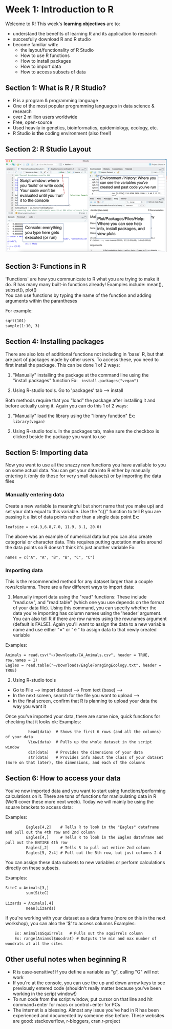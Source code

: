 # Week 1: Introduction to R #

Welcome to R! This week's **learning objectives** are to:
- understand the benefits of learning R and its application to research
- succesfully download R and R studio
- become familiar with:
  - the layout/functionality of R Studio
  -  How to use R functions
  -  How to install packages
  -  How to import data
  -  How to access subsets of data

## Section 1: What is R / R Studio? ##

- R is a program & programming language 
- One of the most popular programming languages in data science & research
 - over 2 million users worldwide
- Free, open-source 
- Used heavily in genetics, bioinformatics, epidemiology, ecology, etc.
- R Studio is **the** coding environment (also free!)

## Section 2: R Studio Layout ##

![R studio layout](./Rstudio_Layout.jpg)


  
## Section 3: Functions in R ##

'Functions' are how you communicate to R what you are trying to make it do. R has many many built-in functions already! 
Examples include: mean(), subset(), plot()   
You can use functions by typing the name of the function and adding arguments within the parantheses
   
   For example:
   ```
   sqrt(101)
   sample(1:10, 3)
   ```
 
## Section 4: Installing packages ##

There are also lots of additional functions not including in 'base' R, but that are part of packages made by other users. To access these, you need to first install the package. This can be done 1 of 2 ways:

1) "Manually" installing the package at the command line using the "install.packages" function
        Ex: ``` 
        install.packages("vegan") ```
        
2) Using R-studio tools. 
      Go to 'packages' tab --> install
      
Both methods require that you "load" the package after installing it and before actually using it.
Again you can do this 1 of 2 ways:
    
1) "Manually" load the library using the "library function" 
        Ex: ```
        library(vegan) 
        ```
        
2) Using R-studio tools.
  In the packages tab, make sure the checkbox is clicked beside the package you want to use
      
  
## Section 5:  Importing data ##

Now you want to use all the snazzy new functions you have available to you on some actual data. You can get your data into R either by manually entering it (only do those for very small datasets) or by importing the data files
    
### Manually entering data ###

Create a new variable (a meaningful but short name that you make up) and set your data equal to this variable.
Use the "c()" function to tell R you are passing it a list of data points rather than a single data point
Ex: 
```
leafsize = c(4.3,6.8,7.0, 11.9, 3.1, 20.0)
```

The above was an example of numerical data but you can also create categorial or character data. 
This requires putting quotation marks around the data points so R doesn't think it's just another variable
Ex: 
```
names = c("A", "A", "B", "B", "C", "C")
```
        
### Importing data ###

This is the recommended method for any dataset larger than a couple rows/columns. 
There are a few different ways to import data:
        
1. Manually import data using the "read" functions: 
These include "read.csv", and "read.table" (which one you use depends on the format of your data file). Using this command, you can specify whether the data you're importing has column names using the 'header' argument. You can also tell R if there are row names using the row.names argument (default is FALSE). Again you'll want to assign the data to a new variable name and use either "=" or "<-" to assign data to that newly created variable
            
Examples: 
 ```
Animals = read.csv("~/Downloads/CA_Animals.csv", header = TRUE, row.names = 1)
Eagles = read.table("~/Downloads/EagleForagingEcology.txt", header = TRUE)
```
              
2. Using R-studio tools
- Go to File --> import dataset --> From text (base) -->
- In the next screen, search for the file you want to upload -->
- In the final screen, confirm that R is planning to upload your data the way you want it
              
Once you've imported your data, there are some nice, quick functions for checking that it looks ok:
Examples: 
```
          head(data)  # Shows the first 6 rows (and all the columns) of your data
          View(data)  # Pulls up the whole dataset in the script window 
          dim(data)   # Provides the dimensions of your data
          str(data)   # Provides info about the class of your dataset (more on that later), the dimensions, and each of the columns
```
             
## Section 6:  How to access your data ##

You've now imported data and you want to start using functions/performing calculations on it. There are tons of functions for manipulating data in R (We'll cover these more next week). Today we will mainly be using the square brackets to access data:
  
Examples: 
```
         Eagles[4,2]    # Tells R to look in the "Eagles" dataframe and pull out the 4th row and 2nd column  
         Eagles[4,]     # Tells R to look in the Eagles dataframe and pull out the ENTIRE 4th row
         Eagles[,2]     # Tells R to pull out entire 2nd column
         Eagles[5, 2:4] # Pull out the 5th row, but just columns 2-4
```        
    
  You can assign these data subsets to new variables or perform calculations directly on these subsets.
    
Examples:
```
SiteC = Animals[3,]
         sum(SiteC)
         
Lizards = Animals[,4]
         mean(Lizards)
```

If you're working with your dataset as a data frame (more on this in the next workshop), you can also the '$' to access columns
Examples: 
```
    Ex: Animals$Squirrels   # Pulls out the squirrels column
    Ex: range(Aniamsl$Woodrat) # Outputs the min and max number of woodrats at all the sites
```
 
 
 ## Other useful notes when beginning R ##
 
 * R is case-sensitive! If you define a variable as "g", calling "G" will not work
 * If you're at the console, you can use the up and down arrow keys to see previously entered code (shouldn't really matter because you've been working in the script window!)
 * To run code from the script window, put cursor on that line and hit command+enter for macs or control+enter for PCs
 * The internet is a blessing. Almost any issue you've had in R has been experienced and documented by someone else before. 
  These websites are good: stackoverflow, r-bloggers, cran.r-project

